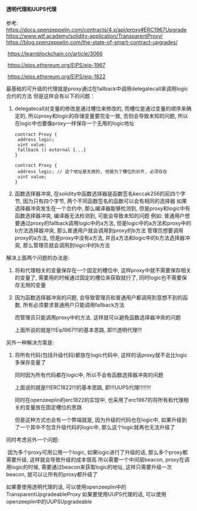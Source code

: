 #### 透明代理和UUPS代理 

参考: https://docs.openzeppelin.com/contracts/4.x/api/proxy#ERC1967Upgrade
    https://www.wtf.academy/solidity-application/TransparentProxy/
    https://blog.openzeppelin.com/the-state-of-smart-contract-upgrades/   



​	https://learnblockchain.cn/article/3066    



​	https://eips.ethereum.org/EIPS/eip-1967

​	https://eips.ethereum.org/EIPS/eip-1822



最基础的可升级的代理就是proxy通过在fallback中调用delegatecall来调用logic合约的方法
但是这样会有以下的问题：

1. delegatecall对变量的修改是通过槽位来修改的, 而槽位是通过变量的顺序来确定的, 所以proxy和logic的存储变量要完全一致, 否则会导致未知的问题, 所以在logic中也要像proxy一样保存一个无用的logic地址

   ~~~solidity
   contract Proxy {
   	address logic;
   	uint value;
   	fallback () external {...}
   }
   
   contract Proxy {
   	address logic; // 这个地址是无效的, 但是为了槽位的对齐, 必须存在
   	uint value;
   }
   ~~~

   

2. 函数选择器冲突, 在solidity中函数选择器是函数签名keccak256的前四个字节, 因为只有四个字节, 两个不同函数签名的函数可以会有相同的选择器
            如果选择器冲突发生在一个合约中, 那么编译器能够检测到, 但是proxy和logic中有函数选择器冲突, 编译器无法检测到, 可能会导致未知的问题
            例如: 普通用户想要通过proxy的fallback调用logic中的a方法, 但是logic中的a方法和proxy中的b方法选择器冲突, 那么普通用户就会调用到proxy的b方法
                  管理员想要调用proxy的a方法, 但是proxy中没有a方法, 并且a方法和logic中的b方法选择器冲突, 那么管理员就会调用到logic中的b方法

解决上面两个问题的办法是: 

1. 将和代理相关的变量保存在一个固定的槽位中, 这样proxy中就不需要保存相关的变量了, 需要用的时候通过固定的槽位来获取就行了, 同时logic也不需要保存无用的变量

2. 因为函数选择器冲突的问题, 会导致管理员和普通用户都调用到意想不到的函数, 所有必须要求普通用户只能调用fallback方法

   而管理员只能调用proxy中的方法. 这样就可以避免函数选择器冲突的问题

   上面所说的就是!!!Eip1967!!!的基本思路, 即!!!透明代理!!!

另外一种解决方案是:

1. 将所有代码(包括升级代码)都放在logic代码中, 这样的话proxy就不会比logic多保存变量了

   同时因为所有代码都在logic中, 所以不会有函数选择器冲突的问题

   上面说的就是!!!ERC1822!!!的基本思路, 即!!!UUPS代理!!!!!!!!

   同时在openzeeplin的erc1822的实现中, 也采用了erc1967的将所有和代理相关的变量放在固定槽位的思路

   但是这种方式也会有一个弊端就是, 因为升级的代码也在logic中, 如果升级到了一个其中不包含升级代码的logic中, 那么这个logic就再也无法升级了

   

同时考虑另外一个问题: 

​	因为多个proxy可用公用一个logic, 如果logic进行了升级的话, 那么多个proxy都需要升级, 这样就会导致升级的成本很高
​    所以需要一个中间层beacon, proxy在调用logic的时候, 需要通过beacon来获取logic的地址, 这样只需要升级一次beacon, 就可以让所有的proxy都升级了






如果要使用透明代理的话, 可以使用openzeeplin中的TransparentUpgradeableProxy
如果要使用UUPS代理的话, 可以使用openzeeplin中的UUPSUpgradeable
